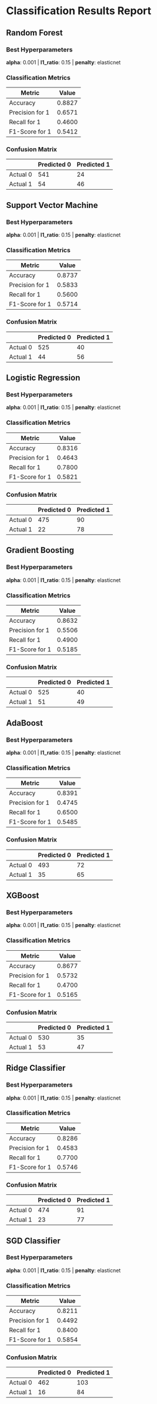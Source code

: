 # Classification Results Report

## Random Forest

### Best Hyperparameters

**alpha**: 0.001 | **l1_ratio**: 0.15 | **penalty**: elasticnet

### Classification Metrics

| Metric     | Value   |
|------------|---------|
| Accuracy   | 0.8827 |
| Precision for 1  | 0.6571 |
| Recall for 1     | 0.4600 |
| F1-Score for 1   | 0.5412 |

### Confusion Matrix

|   | Predicted 0 | Predicted 1 |
|---|--------------|--------------|
| Actual 0 | 541 | 24 |
| Actual 1 | 54 | 46 |

## Support Vector Machine

### Best Hyperparameters

**alpha**: 0.001 | **l1_ratio**: 0.15 | **penalty**: elasticnet

### Classification Metrics

| Metric     | Value   |
|------------|---------|
| Accuracy   | 0.8737 |
| Precision for 1  | 0.5833 |
| Recall for 1     | 0.5600 |
| F1-Score for 1   | 0.5714 |

### Confusion Matrix

|   | Predicted 0 | Predicted 1 |
|---|--------------|--------------|
| Actual 0 | 525 | 40 |
| Actual 1 | 44 | 56 |

## Logistic Regression

### Best Hyperparameters

**alpha**: 0.001 | **l1_ratio**: 0.15 | **penalty**: elasticnet

### Classification Metrics

| Metric     | Value   |
|------------|---------|
| Accuracy   | 0.8316 |
| Precision for 1  | 0.4643 |
| Recall for 1     | 0.7800 |
| F1-Score for 1   | 0.5821 |

### Confusion Matrix

|   | Predicted 0 | Predicted 1 |
|---|--------------|--------------|
| Actual 0 | 475 | 90 |
| Actual 1 | 22 | 78 |

## Gradient Boosting

### Best Hyperparameters

**alpha**: 0.001 | **l1_ratio**: 0.15 | **penalty**: elasticnet

### Classification Metrics

| Metric     | Value   |
|------------|---------|
| Accuracy   | 0.8632 |
| Precision for 1  | 0.5506 |
| Recall for 1     | 0.4900 |
| F1-Score for 1   | 0.5185 |

### Confusion Matrix

|   | Predicted 0 | Predicted 1 |
|---|--------------|--------------|
| Actual 0 | 525 | 40 |
| Actual 1 | 51 | 49 |

## AdaBoost

### Best Hyperparameters

**alpha**: 0.001 | **l1_ratio**: 0.15 | **penalty**: elasticnet

### Classification Metrics

| Metric     | Value   |
|------------|---------|
| Accuracy   | 0.8391 |
| Precision for 1  | 0.4745 |
| Recall for 1     | 0.6500 |
| F1-Score for 1   | 0.5485 |

### Confusion Matrix

|   | Predicted 0 | Predicted 1 |
|---|--------------|--------------|
| Actual 0 | 493 | 72 |
| Actual 1 | 35 | 65 |

## XGBoost

### Best Hyperparameters

**alpha**: 0.001 | **l1_ratio**: 0.15 | **penalty**: elasticnet

### Classification Metrics

| Metric     | Value   |
|------------|---------|
| Accuracy   | 0.8677 |
| Precision for 1  | 0.5732 |
| Recall for 1     | 0.4700 |
| F1-Score for 1   | 0.5165 |

### Confusion Matrix

|   | Predicted 0 | Predicted 1 |
|---|--------------|--------------|
| Actual 0 | 530 | 35 |
| Actual 1 | 53 | 47 |

## Ridge Classifier

### Best Hyperparameters

**alpha**: 0.001 | **l1_ratio**: 0.15 | **penalty**: elasticnet

### Classification Metrics

| Metric     | Value   |
|------------|---------|
| Accuracy   | 0.8286 |
| Precision for 1  | 0.4583 |
| Recall for 1     | 0.7700 |
| F1-Score for 1   | 0.5746 |

### Confusion Matrix

|   | Predicted 0 | Predicted 1 |
|---|--------------|--------------|
| Actual 0 | 474 | 91 |
| Actual 1 | 23 | 77 |

## SGD Classifier

### Best Hyperparameters

**alpha**: 0.001 | **l1_ratio**: 0.15 | **penalty**: elasticnet

### Classification Metrics

| Metric     | Value   |
|------------|---------|
| Accuracy   | 0.8211 |
| Precision for 1  | 0.4492 |
| Recall for 1     | 0.8400 |
| F1-Score for 1   | 0.5854 |

### Confusion Matrix

|   | Predicted 0 | Predicted 1 |
|---|--------------|--------------|
| Actual 0 | 462 | 103 |
| Actual 1 | 16 | 84 |

